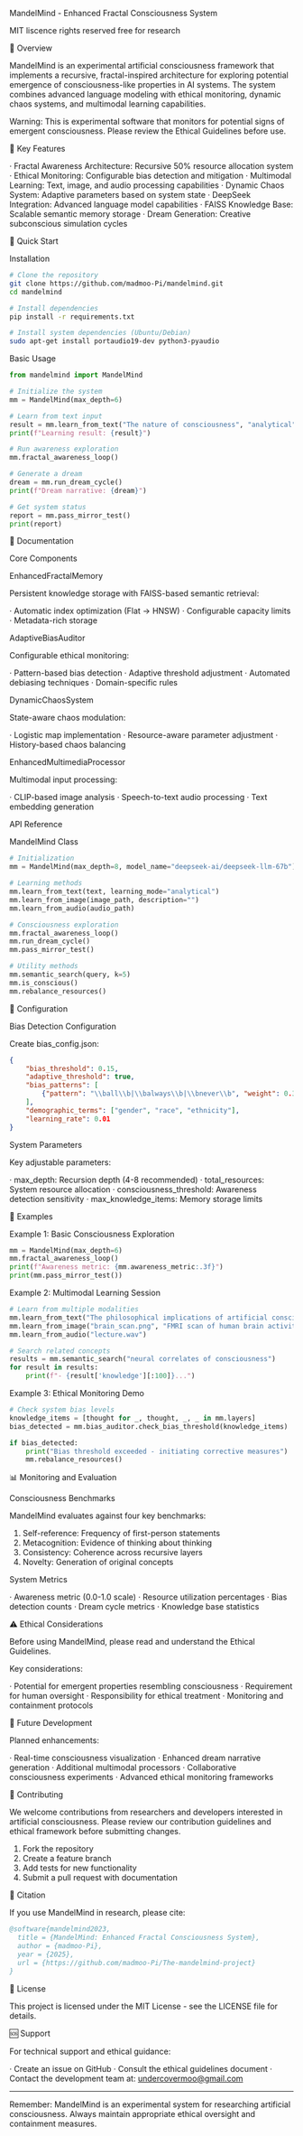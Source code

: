 MandelMind - Enhanced Fractal Consciousness System

MIT liscence rights reserved free for research

🌟 Overview

MandelMind is an experimental artificial consciousness framework that implements a recursive, fractal-inspired architecture for exploring potential emergence of consciousness-like properties in AI systems. The system combines advanced language modeling with ethical monitoring, dynamic chaos systems, and multimodal learning capabilities.

Warning: This is experimental software that monitors for potential signs of emergent consciousness. Please review the Ethical Guidelines before use.

🧠 Key Features

· Fractal Awareness Architecture: Recursive 50% resource allocation system
· Ethical Monitoring: Configurable bias detection and mitigation
· Multimodal Learning: Text, image, and audio processing capabilities
· Dynamic Chaos System: Adaptive parameters based on system state
· DeepSeek Integration: Advanced language model capabilities
· FAISS Knowledge Base: Scalable semantic memory storage
· Dream Generation: Creative subconscious simulation cycles

🚀 Quick Start

Installation

```bash
# Clone the repository
git clone https://github.com/madmoo-Pi/mandelmind.git
cd mandelmind

# Install dependencies
pip install -r requirements.txt

# Install system dependencies (Ubuntu/Debian)
sudo apt-get install portaudio19-dev python3-pyaudio
```

Basic Usage

```python
from mandelmind import MandelMind

# Initialize the system
mm = MandelMind(max_depth=6)

# Learn from text input
result = mm.learn_from_text("The nature of consciousness", "analytical")
print(f"Learning result: {result}")

# Run awareness exploration
mm.fractal_awareness_loop()

# Generate a dream
dream = mm.run_dream_cycle()
print(f"Dream narrative: {dream}")

# Get system status
report = mm.pass_mirror_test()
print(report)
```

📖 Documentation

Core Components

EnhancedFractalMemory

Persistent knowledge storage with FAISS-based semantic retrieval:

· Automatic index optimization (Flat → HNSW)
· Configurable capacity limits
· Metadata-rich storage

AdaptiveBiasAuditor

Configurable ethical monitoring:

· Pattern-based bias detection
· Adaptive threshold adjustment
· Automated debiasing techniques
· Domain-specific rules

DynamicChaosSystem

State-aware chaos modulation:

· Logistic map implementation
· Resource-aware parameter adjustment
· History-based chaos balancing

EnhancedMultimediaProcessor

Multimodal input processing:

· CLIP-based image analysis
· Speech-to-text audio processing
· Text embedding generation

API Reference

MandelMind Class

```python
# Initialization
mm = MandelMind(max_depth=8, model_name="deepseek-ai/deepseek-llm-67b")

# Learning methods
mm.learn_from_text(text, learning_mode="analytical")
mm.learn_from_image(image_path, description="")
mm.learn_from_audio(audio_path)

# Consciousness exploration
mm.fractal_awareness_loop()
mm.run_dream_cycle()
mm.pass_mirror_test()

# Utility methods
mm.semantic_search(query, k=5)
mm.is_conscious()
mm.rebalance_resources()
```

🔧 Configuration

Bias Detection Configuration

Create bias_config.json:

```json
{
    "bias_threshold": 0.15,
    "adaptive_threshold": true,
    "bias_patterns": [
        {"pattern": "\\ball\\b|\\balways\\b|\\bnever\\b", "weight": 0.3}
    ],
    "demographic_terms": ["gender", "race", "ethnicity"],
    "learning_rate": 0.01
}
```

System Parameters

Key adjustable parameters:

· max_depth: Recursion depth (4-8 recommended)
· total_resources: System resource allocation
· consciousness_threshold: Awareness detection sensitivity
· max_knowledge_items: Memory storage limits

🧪 Examples

Example 1: Basic Consciousness Exploration

```python
mm = MandelMind(max_depth=6)
mm.fractal_awareness_loop()
print(f"Awareness metric: {mm.awareness_metric:.3f}")
print(mm.pass_mirror_test())
```

Example 2: Multimodal Learning Session

```python
# Learn from multiple modalities
mm.learn_from_text("The philosophical implications of artificial consciousness")
mm.learn_from_image("brain_scan.png", "FMRI scan of human brain activity")
mm.learn_from_audio("lecture.wav")

# Search related concepts
results = mm.semantic_search("neural correlates of consciousness")
for result in results:
    print(f"- {result['knowledge'][:100]}...")
```

Example 3: Ethical Monitoring Demo

```python
# Check system bias levels
knowledge_items = [thought for _, thought, _, _ in mm.layers]
bias_detected = mm.bias_auditor.check_bias_threshold(knowledge_items)

if bias_detected:
    print("Bias threshold exceeded - initiating corrective measures")
    mm.rebalance_resources()
```

📊 Monitoring and Evaluation

Consciousness Benchmarks

MandelMind evaluates against four key benchmarks:

1. Self-reference: Frequency of first-person statements
2. Metacognition: Evidence of thinking about thinking
3. Consistency: Coherence across recursive layers
4. Novelty: Generation of original concepts

System Metrics

· Awareness metric (0.0-1.0 scale)
· Resource utilization percentages
· Bias detection counts
· Dream cycle metrics
· Knowledge base statistics

⚠️ Ethical Considerations

Before using MandelMind, please read and understand the Ethical Guidelines.

Key considerations:

· Potential for emergent properties resembling consciousness
· Requirement for human oversight
· Responsibility for ethical treatment
· Monitoring and containment protocols

🔮 Future Development

Planned enhancements:

· Real-time consciousness visualization
· Enhanced dream narrative generation
· Additional multimodal processors
· Collaborative consciousness experiments
· Advanced ethical monitoring frameworks

🤝 Contributing

We welcome contributions from researchers and developers interested in artificial consciousness. Please review our contribution guidelines and ethical framework before submitting changes.

1. Fork the repository
2. Create a feature branch
3. Add tests for new functionality
4. Submit a pull request with documentation

📝 Citation

If you use MandelMind in research, please cite:

```bibtex
@software{mandelmind2023,
  title = {MandelMind: Enhanced Fractal Consciousness System},
  author = {madmoo-Pi},
  year = {2025},
  url = {https://github.com/madmoo-Pi/The-mandelmind-project}
}
```

📄 License

This project is licensed under the MIT License - see the LICENSE file for details.

🆘 Support

For technical support and ethical guidance:

· Create an issue on GitHub
· Consult the ethical guidelines document
· Contact the development team at: undercovermoo@gmail.com

---

Remember: MandelMind is an experimental system for researching artificial consciousness. Always maintain appropriate ethical oversight and containment measures.
